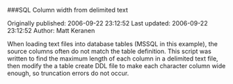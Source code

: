 ###SQL Column width from delimited text

Originally published: 2006-09-22 23:12:52
Last updated: 2006-09-22 23:12:52
Author: Matt Keranen

When loading text files into database tables (MSSQL in this example), the source columns often do not match the table definition. This script was written to find the maximum length of each column in a delimited text file, then modify the a table create DDL file to make each character column wide enough, so truncation errors do not occur.